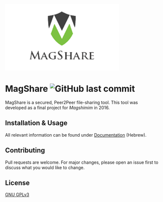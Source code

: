 ![Logo](MS_logo.png)
# MagShare ![GitHub last commit](https://img.shields.io/github/last-commit/shavitborisov/Magshare.svg)
MagShare is a secured, Peer2Peer file-sharing tool.
This tool was developed as a final project for _Magshimim_ in 2016.
## Installation & Usage
All relevant information can be found under [Documentation](Documentation/) (Hebrew).
## Contributing
Pull requests are welcome. For major changes, please open an issue first to discuss what you would like to change.
## License
[GNU GPLv3](https://choosealicense.com/licenses/gpl-3.0/)

